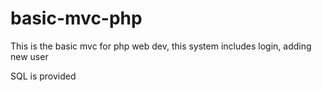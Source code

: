 # basic-mvc-php
This is the basic mvc for php web dev, this system includes login, adding new user

SQL is provided
